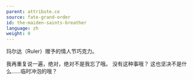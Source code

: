 ```yaml
---
parent: attribute.ce
source: fate-grand-order
id: the-maiden-saints-breather
language: zh
weight: 0
---
```


玛尔达（Ruler）赠予的情人节巧克力。

我再重复说一遍，绝对，绝对不是我忘了哦。
没有这种事哦？
这也坚决不是什么……临时冲泡的哦？
